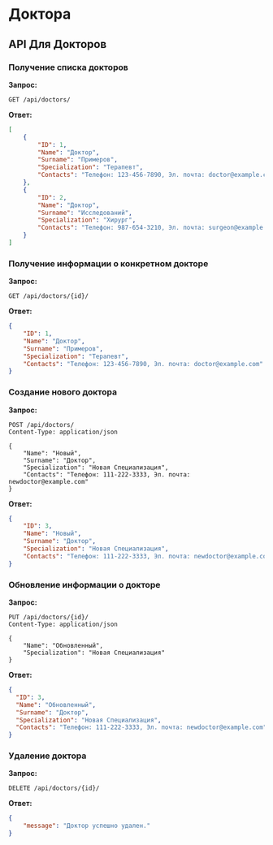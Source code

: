 # Доктора

## API Для Докторов

### Получение списка докторов

**Запрос:**

```http
GET /api/doctors/
```

**Ответ:**

```json
[
    {
        "ID": 1,
        "Name": "Доктор",
        "Surname": "Примеров",
        "Specialization": "Терапевт",
        "Contacts": "Телефон: 123-456-7890, Эл. почта: doctor@example.com"
    },
    {
        "ID": 2,
        "Name": "Доктор",
        "Surname": "Исследований",
        "Specialization": "Хирург",
        "Contacts": "Телефон: 987-654-3210, Эл. почта: surgeon@example.com"
    }
]
```

### Получение информации о конкретном докторе

**Запрос:**

```http
GET /api/doctors/{id}/
```

**Ответ:**
```json
{
    "ID": 1,
    "Name": "Доктор",
    "Surname": "Примеров",
    "Specialization": "Терапевт",
    "Contacts": "Телефон: 123-456-7890, Эл. почта: doctor@example.com"
}
```

### Создание нового доктора

**Запрос:**

```http
POST /api/doctors/
Content-Type: application/json

{
    "Name": "Новый",
    "Surname": "Доктор",
    "Specialization": "Новая Специализация",
    "Contacts": "Телефон: 111-222-3333, Эл. почта: newdoctor@example.com"
}

```

**Ответ:**
```json
{
    "ID": 3,
    "Name": "Новый",
    "Surname": "Доктор",
    "Specialization": "Новая Специализация",
    "Contacts": "Телефон: 111-222-3333, Эл. почта: newdoctor@example.com"
}

```

### Обновление информации о докторе

**Запрос:**

```http
PUT /api/doctors/{id}/
Content-Type: application/json

{
    "Name": "Обновленный",
    "Specialization": "Новая Специализация"
}

```

**Ответ:**

```json
{
  "ID": 3,
  "Name": "Обновленный",
  "Surname": "Доктор",
  "Specialization": "Новая Специализация",
  "Contacts": "Телефон: 111-222-3333, Эл. почта: newdoctor@example.com"
}
```

### Удаление доктора

**Запрос:**

```http
DELETE /api/doctors/{id}/

```

**Ответ:**

```json
{
    "message": "Доктор успешно удален."
}

```